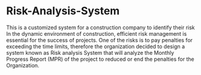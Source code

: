 # Risk-Analysis-System
This is a customized system for a construction company to identify their risk 
In the dynamic environment of construction, efficient risk management is essential for the success of projects. One of the risks is to pay penalties for exceeding the time limits, therefore the organization decided to design a system known as Risk analysis System that will analyze the Monthly Progress Report (MPR) of the project to reduced or end the penalties for the Organization.
